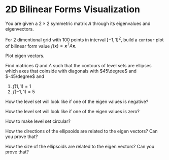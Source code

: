 # 2D Bilinear Forms Visualization

You are given a $2 \times 2$ symmetric matrix $A$ through its eigenvalues and eigenvectors.

For 2 dimentional grid with 100 points in interval $\left[-1, 1\right]^2$, build a `contour` plot
of bilinear form value $f(\mathbf x) = \mathbf x^T A \mathbf x$.

Plot eigen vectors.

Find matrices $Q$ and $\Lambda$ such that the contours
of level sets are ellipses which axes that coinside with
diagonals with $45\degree$ and $-45\degree$ and

1. $f(1, 1) = 1$
2. $f(-1, 1) = 5$

How the level set will look like if one of the eigen values is negative?

How the level set will look like if one of the eigen values is zero?

How to make level set circular?

How the directions of the ellipsoids are related to the eigen vectors? Can you prove that?

How the size of the ellipsoids are related to the eigen vectors? Can you prove that?